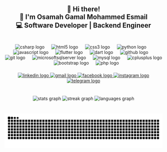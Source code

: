 <h2 align="center">👋 Hi there!<br>🦾 I'm Osamah Gamal Mohammed Esmail<br>💻 Software Developer | Backend Engineer</h2>

###

<br clear="both">

<div align="center">
  <img src="https://cdn.jsdelivr.net/gh/devicons/devicon/icons/csharp/csharp-original.svg" height="30" alt="csharp logo" />
  <img width="14" />
  <img src="https://cdn.jsdelivr.net/gh/devicons/devicon/icons/html5/html5-original.svg" height="30" alt="html5 logo" />
  <img width="14" />
  <img src="https://cdn.jsdelivr.net/gh/devicons/devicon/icons/css3/css3-original.svg" height="30" alt="css3 logo" />
  <img width="14" />
  <img src="https://cdn.jsdelivr.net/gh/devicons/devicon/icons/python/python-original.svg" height="30" alt="python logo" />
  <img width="14" />
  <img src="https://cdn.simpleicons.org/javascript/F7DF1E" height="30" alt="javascript logo" />
  <img width="14" />
  <img src="https://cdn.simpleicons.org/flutter/02569B" height="30" alt="flutter logo" />
  <img width="14" />
  <img src="https://cdn.simpleicons.org/dart/0175C2" height="30" alt="dart logo" />
  <img width="14" />
  <img src="https://cdn.simpleicons.org/github/181717" height="30" alt="github logo" />
  <img width="14" />
  <img src="https://cdn.simpleicons.org/git/F05032" height="30" alt="git logo" />
  <img width="14" />
  <img src="https://cdn.jsdelivr.net/gh/devicons/devicon/icons/microsoftsqlserver/microsoftsqlserver-plain.svg" height="30" alt="microsoftsqlserver logo" />
  <img width="14" />
  <img src="https://cdn.simpleicons.org/mysql/4479A1" height="30" alt="mysql logo" />
  <img width="14" />
  <img src="https://cdn.simpleicons.org/c++/00599C" height="30" alt="cplusplus logo" />
  <img width="14" />
  <img src="https://cdn.simpleicons.org/bootstrap/7952B3" height="30" alt="bootstrap logo" />
  <img width="14" />
  <img src="https://cdn.simpleicons.org/php/777BB4" height="30" alt="php logo" />
</div>

###

<div align="center">
  <a href="https://www.linkedin.com/in/%D8%A3%D8%B3%D8%A7%D9%85%D8%A9-%D8%AC%D9%85%D8%A7%D9%84-%D9%85%D8%AD%D9%85%D8%AF-%D8%A7%D8%B3%D9%85%D8%A7%D8%B9%D9%8A%D9%84-07906326b" target="_blank">
    <img src="https://raw.githubusercontent.com/maurodesouza/profile-readme-generator/master/src/assets/icons/social/linkedin/default.svg" width="42" height="30" alt="linkedin logo" />
  </a>
  <a href="mailto:osamajamal2021@gmail.com" target="_blank">
    <img src="https://raw.githubusercontent.com/maurodesouza/profile-readme-generator/master/src/assets/icons/social/gmail/default.svg" width="42" height="30" alt="gmail logo" />
  </a>
  <a href="https://www.facebook.com/osamh.gamal.2001" target="_blank">
    <img src="https://raw.githubusercontent.com/maurodesouza/profile-readme-generator/master/src/assets/icons/social/facebook/default.svg" width="42" height="30" alt="facebook logo" />
  </a>
  <a href="https://www.instagram.com/osamah__gamal?igsh=YzZpcjB3ZGZpNjZ5" target="_blank">
    <img src="https://raw.githubusercontent.com/maurodesouza/profile-readme-generator/master/src/assets/icons/social/instagram/default.svg" width="42" height="30" alt="instagram logo" />
  </a>
  <a href="https://t.me/Osamah_Gamal_2001" target="_blank">
    <img src="https://raw.githubusercontent.com/maurodesouza/profile-readme-generator/master/src/assets/icons/social/telegram/default.svg" width="42" height="30" alt="telegram logo" />
  </a>
</div>

###

<br clear="both">

<div align="center">
  <img src="https://github-readme-stats.vercel.app/api?username=Osamah-Gamal&show_icons=true&theme=radical&count_private=true" height="150" alt="stats graph" />
  <img src="https://streak-stats.demolab.com?user=Osamah-Gamal&theme=radical&hide_border=false&border_radius=5" height="150" alt="streak graph" />
  <img src="https://github-readme-stats.vercel.app/api/top-langs?username=Osamah-Gamal&layout=compact&langs_count=6&theme=radical" height="150" alt="languages graph" />
</div>

###

<br clear="both">

<div align="center">
  <img src="https://raw.githubusercontent.com/Osamah-Gamal/Osamah-Gamal/output/snake.svg" alt="Snake animation" />
</div>
